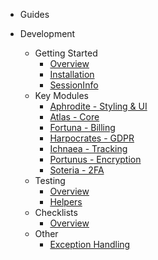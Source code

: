 - Guides

- Development
  - Getting Started
    - [Overview](development/)
    - [Installation](installation/)
    - [SessionInfo](development/session_info/)
  - Key Modules
    - [Aphrodite - Styling & UI](development/aphrodite/)
    - [Atlas - Core](development/atlas/)
    - [Fortuna - Billing](development/fortuna/)
    - [Harpocrates - GDPR](development/harpocrates/)
    - [Ichnaea - Tracking](development/ichnaea/)
    - [Portunus - Encryption](development/portunus/)
    - [Soteria - 2FA](development/soteria/)
  - Testing
    - [Overview](development/testing/)
    - [Helpers](development/testing/helpers/)
  - Checklists
    - [Overview](checklists/)
  - Other
    - [Exception Handling](development/exception_handling/)
